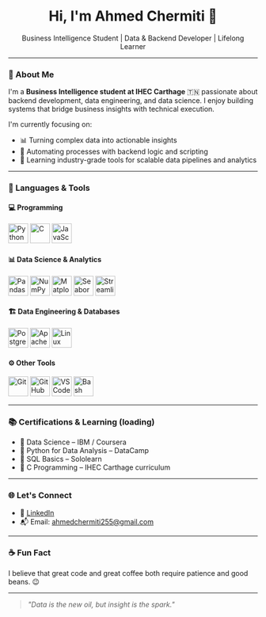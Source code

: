 <h1 align="center">Hi, I'm Ahmed Chermiti 👋</h1>
<p align="center">
  Business Intelligence Student | Data & Backend Developer | Lifelong Learner
</p>

---

### 🚀 About Me

I'm a **Business Intelligence student at IHEC Carthage** 🇹🇳 passionate about backend development, data engineering, and data science. I enjoy building systems that bridge business insights with technical execution.

I'm currently focusing on:
- 📊 Turning complex data into actionable insights  
- 🔄 Automating processes with backend logic and scripting  
- 🧠 Learning industry-grade tools for scalable data pipelines and analytics

---

### 🧰 Languages & Tools

#### 💻 Programming 
<p>
  <img src="https://cdn.jsdelivr.net/gh/devicons/devicon/icons/python/python-original.svg" width="40" alt="Python"/>
  <img src="https://cdn.jsdelivr.net/gh/devicons/devicon/icons/c/c-original.svg" width="40" alt="C"/>
  <img src="https://cdn.jsdelivr.net/gh/devicons/devicon/icons/javascript/javascript-original.svg" width="40" alt="JavaScript"/>
</p>

#### 📊 Data Science & Analytics
<p>
  <img src="https://cdn.jsdelivr.net/gh/devicons/devicon/icons/pandas/pandas-original.svg" width="40" alt="Pandas"/>
  <img src="https://cdn.jsdelivr.net/gh/devicons/devicon/icons/numpy/numpy-original.svg" width="40" alt="NumPy"/>
  <img src="https://cdn.jsdelivr.net/gh/devicons/devicon/icons/matplotlib/matplotlib-original.svg" width="40" alt="Matplotlib"/>
  <img src="https://cdn.jsdelivr.net/gh/devicons/devicon/icons/seaborn/seaborn-original.svg" width="40" alt="Seaborn"/>
  <img src="https://raw.githubusercontent.com/simple-icons/simple-icons/develop/icons/streamlit.svg" width="40" alt="Streamlit"/>
</p>

#### 🏗️ Data Engineering & Databases
<p>
  <img src="https://cdn.jsdelivr.net/gh/devicons/devicon/icons/postgresql/postgresql-original.svg" width="40" alt="PostgreSQL"/>
  <img src="https://cdn.jsdelivr.net/gh/devicons/devicon/icons/apache/apache-original.svg" width="40" alt="Apache"/>
  <img src="https://cdn.jsdelivr.net/gh/devicons/devicon/icons/linux/linux-original.svg" width="40" alt="Linux"/>
</p>

#### ⚙️ Other Tools
<p>
  <img src="https://cdn.jsdelivr.net/gh/devicons/devicon/icons/git/git-original.svg" width="40" alt="Git"/>
  <img src="https://cdn.jsdelivr.net/gh/devicons/devicon/icons/github/github-original.svg" width="40" alt="GitHub"/>
  <img src="https://cdn.jsdelivr.net/gh/devicons/devicon/icons/vscode/vscode-original.svg" width="40" alt="VS Code"/>
  <img src="https://cdn.jsdelivr.net/gh/devicons/devicon/icons/bash/bash-original.svg" width="40" alt="Bash"/>
</p>

---


### 📚 Certifications & Learning (loading)

- 📜 Data Science – IBM / Coursera 
- 📜 Python for Data Analysis – DataCamp
- 📜 SQL Basics – Sololearn
- 📜 C Programming – IHEC Carthage curriculum

---

### 🌐 Let's Connect

- 💼 [LinkedIn](www.linkedin.com/in/ahmedchermiti)
- 📬 Email: ahmedchermiti255@gmail.com

---

### ☕ Fun Fact

I believe that great code and great coffee both require patience and good beans. 😉

---

> *"Data is the new oil, but insight is the spark."*

